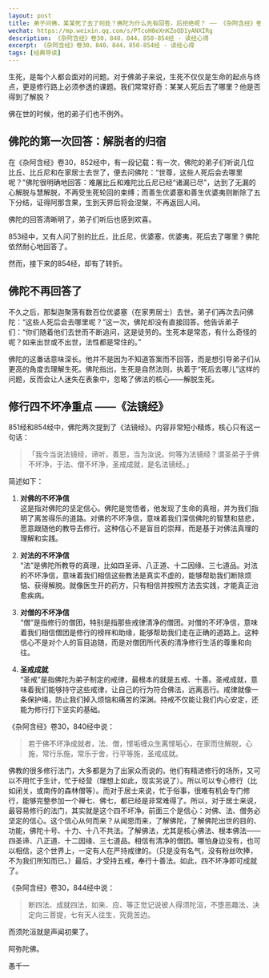 ```yaml
---
layout: post
title: 弟子问佛，某某死了去了何处？佛陀为什么先有回答，后拒绝呢？ —— 《杂阿含经》卷30
wechat: https://mp.weixin.qq.com/s/PTcoH8eXnKZoQD1yANXIRg
description: 《杂阿含经》卷30，840，844，850-854经 - 读经心得
excerpt: 《杂阿含经》卷30，840，844，850-854经 - 读经心得
tags: [经典导读]
---
```


生死，是每个人都会面对的问题。对于佛弟子来说，生死不仅仅是生命的起点与终点，更是修行路上必须参透的课题。我们常常好奇：某某人死后去了哪里？他是否得到了解脱？

佛在世的时候，他的弟子们也不例外。

## 佛陀的第一次回答：解脱者的归宿

在《杂阿含经》卷30，852经中，有一段记载：有一次，佛陀的弟子们听说几位比丘、比丘尼和在家居士去世了，便去问佛陀：“世尊，这些人死后会去哪里呢？”佛陀很明确地回答：难屠比丘和难陀比丘尼已经“诸漏已尽”，达到了无漏的心解脱与慧解脱，不再受生死轮回的束缚；而善生优婆塞和善生优婆夷则断除了五下分结，证得阿那含果，生到天界后将会涅槃，不再返回人间。

佛陀的回答清晰明了，弟子们听后也感到欢喜。

853经中，又有人问了别的比丘，比丘尼，优婆塞，优婆夷，死后去了哪里？佛陀依然耐心地回答了。

然而，接下来的854经，却有了转折。

## 佛陀不再回答了

不久之后，那梨迦聚落有数百位优婆塞（在家男居士）去世。弟子们再次去问佛陀：“这些人死后会去哪里呢？”这一次，佛陀却没有直接回答。他告诉弟子们：“你们随着他们去世而不断追问，这是徒劳的。生死本是常态，有什么奇怪的呢？如来出世或不出世，法性都是常住的。”

佛陀的这番话意味深长。他并不是因为不知道答案而不回答，而是想引导弟子们从更高的角度去理解生死。佛陀指出，生死是自然法则，执着于“死后去哪儿”这样的问题，反而会让人迷失在表象中，忽略了佛法的核心——解脱生死。

## 修行四不坏净重点 ——《法镜经》

851经和854经中，佛陀两次提到了《法镜经》。内容非常短小精炼，核心只有这一句话：

>「我今当说法镜经，谛听，善思，当为汝说。何等为法镜经？谓圣弟子于佛不坏净，于法、僧不坏净，圣戒成就，是名法镜经。」

简述如下：

1. **对佛的不坏净信**  
这是指对佛陀的坚定信心。佛陀是觉悟者，他发现了生命的真相，并为我们指明了离苦得乐的道路。对佛的不坏净信，意味着我们深信佛陀的智慧和慈悲，愿意跟随他的教导去修行。这种信心不是盲目的崇拜，而是基于对佛法真理的理解和实践。

2. **对法的不坏净信**  
“法”是佛陀所教导的真理，比如四圣谛、八正道、十二因缘、三七道品。对法的不坏净信，意味着我们相信这些教法是真实不虚的，能够帮助我们断除烦恼、获得解脱。就像医生开的药方，只有相信并按照方法去实践，才能真正治愈疾病。

3. **对僧的不坏净信**  
“僧”是指修行的僧团，特别是指那些戒律清净的僧团。对僧的不坏净信，意味着我们相信僧团是修行的榜样和助缘，能够帮助我们走在正确的道路上。这种信心不是对个人的盲目追随，而是对僧团所代表的清净修行生活的尊重和向往。

4. **圣戒成就**  
“圣戒”是指佛陀为弟子制定的戒律，最根本的就是五戒、十善。圣戒成就，意味着我们能够持守这些戒律，让自己的行为符合佛法，远离恶行。戒律就像一条保护绳，防止我们掉入烦恼和痛苦的深渊。持戒不仅能让我们内心安定，还能为修行打下坚实的基础。

《杂阿含经》卷30，840经中说：

> 若于佛不坏净成就者，法、僧，悭垢缠众生离悭垢心，在家而住解脱，心施，常行乐施，常乐于舍，行平等施，圣戒成就。

佛教的很多修行法门，大多都是为了出家众而说的。他们有精进修行的场所，又可以不用忙于生计，忙于经营（理想上如此，现实另说了）。所以可以专心修行（比如闭关，或南传的森林僧等）。而对于居士来说，忙于俗事，很难有机会专门修行，能够完整参加一个禅七、佛七，都已经是非常难得了。所以，对于居士来说，最容易修行的法门，其实就是这个四不坏净。前面三个是信心：对佛、法、僧务必坚定的信心。这个信心从何而来？从闻思而来，了解佛陀，了解佛陀出世的目的、功能，佛陀十号、十力、十八不共法。了解佛法，尤其是核心佛法、根本佛法——四圣谛、八正道、十二因缘、三七道品。相信有清净的僧团。哪怕身边没有，也可以相信，这个世界上，一定有人在严持戒律的。（只是没有名气，没有粉丝吹捧，不为我们所知而已。）最后，才受持五戒，奉行十善法。如此，四不坏净即可成就了。

《杂阿含经》卷30，844经中说：

> 断四法、成就四法，如来、应、等正觉记说彼人得须陀洹，不堕恶趣法，决定向三菩提，七有天人往生，究竟苦边。

而须陀洹就是声闻初果了。

阿弥陀佛。

愚千一

